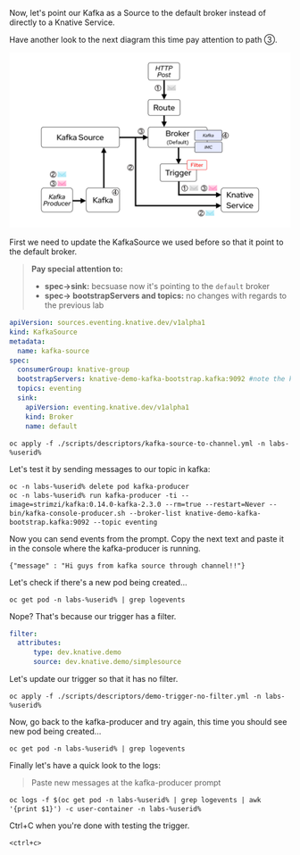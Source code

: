 Now, let's point our Kafka as a Source to the default broker instead of directly to a Knative Service.

Have another look to the next diagram this time pay attention to path ③.

![Lab Diagram](./images/lab-diagram.png "Lab Diagram")

First we need to update the KafkaSource we used before so that it point to the default broker.

> **Pay special attention to:**
> 
> * **spec->sink:** becsuase now it's pointing to the `default` broker
> * **spec-> bootstrapServers and topics:** no changes with regards to the previous lab


```yaml
apiVersion: sources.eventing.knative.dev/v1alpha1
kind: KafkaSource
metadata:
  name: kafka-source
spec:
  consumerGroup: knative-group
  bootstrapServers: knative-demo-kafka-bootstrap.kafka:9092 #note the kafka namespace
  topics: eventing
  sink:
    apiVersion: eventing.knative.dev/v1alpha1
    kind: Broker
    name: default
```

```execute-1
oc apply -f ./scripts/descriptors/kafka-source-to-channel.yml -n labs-%userid%
```

Let's test it by sending messages to our topic in kafka:

```execute-1
oc -n labs-%userid% delete pod kafka-producer
oc -n labs-%userid% run kafka-producer -ti --image=strimzi/kafka:0.14.0-kafka-2.3.0 --rm=true --restart=Never -- bin/kafka-console-producer.sh --broker-list knative-demo-kafka-bootstrap.kafka:9092 --topic eventing
```

Now you can send events from the prompt. Copy the next text and paste it in the console where the kafka-producer is running.

```copy
{"message" : "Hi guys from kafka source through channel!!"}
```

Let's check if there's a new pod being created...

```execute-2
oc get pod -n labs-%userid% | grep logevents
```

Nope? That's because our trigger has a filter.

```yaml
filter:
  attributes:
      type: dev.knative.demo
      source: dev.knative.demo/simplesource
```

Let's update our trigger so that it has no filter.

```execute-2
oc apply -f ./scripts/descriptors/demo-trigger-no-filter.yml -n labs-%userid%
```

Now, go back to the kafka-producer and try again, this time you should see new pod being created...

```execute-2
oc get pod -n labs-%userid% | grep logevents
```

Finally let's have a quick look to the logs:

> Paste new messages at the kafka-producer prompt

```execute-2
oc logs -f $(oc get pod -n labs-%userid% | grep logevents | awk '{print $1}') -c user-container -n labs-%userid%
```

Ctrl+C when you're done with testing the trigger.

```execute-2
<ctrl+c>
```